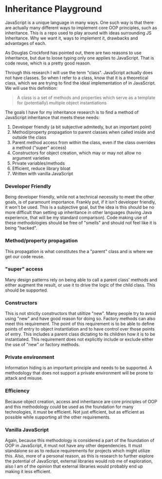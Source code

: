 # Inheritance Playground

JavaScript is a unique language in many ways. One such way is that there are actually many different ways to implement core OOP principles, such as inheritance. This is a repo used to play around with ideas
surrounding JS Inheritance. Why we want it, ways to implement it, drawbacks and advantages of each.

As Douglas Crockford has pointed out, there are two reasons to use inheritance, but due to loose typing only one applies to JavaScript. That is code reuse, which is a pretty good reason.

Through this research I will use the term "class". JavaScript actually does not have classes. So when I refer to a class, know that it is a theoretical class, which we are trying to find the ideal implementation of in JavaScript. We will use this definition:

> A class is a set of methods and properties which serve as a template for (potentially) multiple object instantiations

The goals I have for my inheritance research is to find a method of JavaScript inheritance that meets these needs:

1. Developer friendly (a bit subjective admitedly, but an important point)
2. Method/property propagation to parent classes when called inside and outside the class
3. Parent method access from within the class, even if the class overrides a method ("super" access)
4. Constructors for object creation, which may or may not allow no argument varieties
5. Private variables/methods
6. Efficient, reduce library bloat
7. Written with vanilla JavaScript

### Developer Friendly

Being developer friendly, while not a technical necessity to meet the other goals, is of paramount importance. Frankly put, if it isn't developer friendly, it won't be used. This is a subjective goal,
but the idea is this should be no more difficult than setting up inheritance in other languages (having Java experience, that will be my standard comparison). Code making use of these methodologies
should be free of "smells" and should not feel like it is being "hacked".

### Method/property propagation

This propagation is what constitutes the a "parent" class and is where we get our code reuse.

### "super" access

Many design patterns rely on being able to call a parent class' methods and either augment the result, or use it to drive the logic of the child class. This should be supported.

### Constructors

This is not strictly constructors that utiltize "new". Many people try to avoid using "new" and have good reason for doing so. Factory methods can also meet this requirement. The point of this requirement
is to be able to define points of entry to object instantiation and to have control over those points of entry. This includes a parent class dictating to its children how it is to be instantiated. This
requirement does not explicitly include or exclude either the use of "new" or factory methods.

### Private environment

Information hiding is an important principle and needs to be supported. A methodology that does not support a private environment will be prone to attack and misuse.

### Efficiency

Because object creation, access and inheritance are core principles of OOP and this methodology could be used as the foundation for many technologies, it must be efficient. Not just efficient, but as
efficient as possible while supporting all the other requirements.

### Vanilla JavaScript

Again, because this methodology is considered a part of the foundation of OOP in JavaScript, it must not have any other dependencies. It must standalone so as to reduce requirements for projects which might
utilize this. Also, more of a personal reason, as this is research to further explore the potential of JavaScript, external libraries would rob me of exploration, also I am of the opinion that external
libraries would probably end up making it less efficient.
